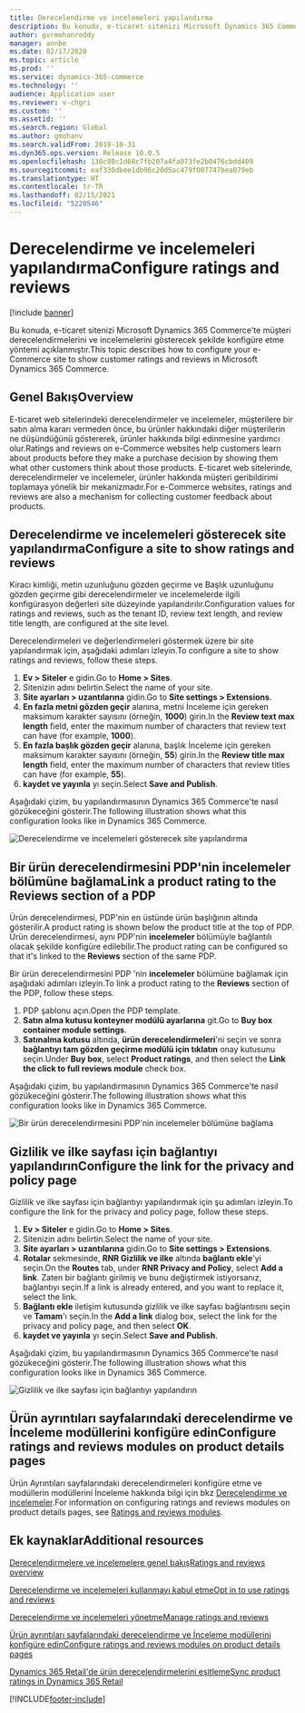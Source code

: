 ```yaml
---
title: Derecelendirme ve incelemeleri yapılandırma
description: Bu konuda, e-ticaret sitenizi Microsoft Dynamics 365 Commerce'te müşteri derecelendirmelerini ve incelemelerini gösterecek şekilde konfigüre etme yöntemi açıklanmıştır.
author: gvrmohanreddy
manager: annbe
ms.date: 02/17/2020
ms.topic: article
ms.prod: ''
ms.service: dynamics-365-commerce
ms.technology: ''
audience: Application user
ms.reviewer: v-chgri
ms.custom: ''
ms.assetid: ''
ms.search.region: Global
ms.author: gmohanv
ms.search.validFrom: 2019-10-31
ms.dyn365.ops.version: Release 10.0.5
ms.openlocfilehash: 130c80c1d68c7fb207a4fa073fe2b0476cbdd409
ms.sourcegitcommit: eaf330dbee1db96c20d5ac479f007747bea079eb
ms.translationtype: HT
ms.contentlocale: tr-TR
ms.lasthandoff: 02/15/2021
ms.locfileid: "5220546"
---
```

# <a name="configure-ratings-and-reviews"></a><span data-ttu-id="4c0c0-103">Derecelendirme ve incelemeleri yapılandırma</span><span class="sxs-lookup"><span data-stu-id="4c0c0-103">Configure ratings and reviews</span></span>

[!include [banner](includes/banner.md)]

<span data-ttu-id="4c0c0-104">Bu konuda, e-ticaret sitenizi Microsoft Dynamics 365 Commerce'te müşteri derecelendirmelerini ve incelemelerini gösterecek şekilde konfigüre etme yöntemi açıklanmıştır.</span><span class="sxs-lookup"><span data-stu-id="4c0c0-104">This topic describes how to configure your e-Commerce site to show customer ratings and reviews in Microsoft Dynamics 365 Commerce.</span></span>

## <a name="overview"></a><span data-ttu-id="4c0c0-105">Genel Bakış</span><span class="sxs-lookup"><span data-stu-id="4c0c0-105">Overview</span></span>

<span data-ttu-id="4c0c0-106">E-ticaret web sitelerindeki derecelendirmeler ve incelemeler, müşterilere bir satın alma kararı vermeden önce, bu ürünler hakkındaki diğer müşterilerin ne düşündüğünü göstererek, ürünler hakkında bilgi edinmesine yardımcı olur.</span><span class="sxs-lookup"><span data-stu-id="4c0c0-106">Ratings and reviews on e-Commerce websites help customers learn about products before they make a purchase decision by showing them what other customers think about those products.</span></span> <span data-ttu-id="4c0c0-107">E-ticaret web sitelerinde, derecelendirmeler ve incelemeler, ürünler hakkında müşteri geribildirimi toplamaya yönelik bir mekanizmadır.</span><span class="sxs-lookup"><span data-stu-id="4c0c0-107">For e-Commerce websites, ratings and reviews are also a mechanism for collecting customer feedback about products.</span></span> 

## <a name="configure-a-site-to-show-ratings-and-reviews"></a><span data-ttu-id="4c0c0-108">Derecelendirme ve incelemeleri gösterecek site yapılandırma</span><span class="sxs-lookup"><span data-stu-id="4c0c0-108">Configure a site to show ratings and reviews</span></span>

<span data-ttu-id="4c0c0-109">Kiracı kimliği, metin uzunluğunu gözden geçirme ve Başlık uzunluğunu gözden geçirme gibi derecelendirmeler ve incelemelerde ilgili konfigürasyon değerleri site düzeyinde yapılandırılır.</span><span class="sxs-lookup"><span data-stu-id="4c0c0-109">Configuration values for ratings and reviews, such as the tenant ID, review text length, and review title length, are configured at the site level.</span></span> 

<span data-ttu-id="4c0c0-110">Derecelendirmeleri ve değerlendirmeleri göstermek üzere bir site yapılandırmak için, aşağıdaki adımları izleyin.</span><span class="sxs-lookup"><span data-stu-id="4c0c0-110">To configure a site to show ratings and reviews, follow these steps.</span></span> 

1. <span data-ttu-id="4c0c0-111">**Ev \> Siteler** e gidin.</span><span class="sxs-lookup"><span data-stu-id="4c0c0-111">Go to **Home \> Sites**.</span></span>
1. <span data-ttu-id="4c0c0-112">Sitenizin adını belirtin.</span><span class="sxs-lookup"><span data-stu-id="4c0c0-112">Select the name of your site.</span></span> 
1. <span data-ttu-id="4c0c0-113">**Site ayarları \> uzantılarına** gidin.</span><span class="sxs-lookup"><span data-stu-id="4c0c0-113">Go to **Site settings \> Extensions**.</span></span> 
1. <span data-ttu-id="4c0c0-114">**En fazla metni gözden geçir** alanına, metni İnceleme için gereken maksimum karakter sayısını (örneğin, **1000**) girin.</span><span class="sxs-lookup"><span data-stu-id="4c0c0-114">In the **Review text max length** field, enter the maximum number of characters that review text can have (for example, **1000**).</span></span> 
1. <span data-ttu-id="4c0c0-115">**En fazla başlık gözden geçir** alanına, başlık İnceleme için gereken maksimum karakter sayısını (örneğin, **55**) girin.</span><span class="sxs-lookup"><span data-stu-id="4c0c0-115">In the **Review title max length** field, enter the maximum number of characters that review titles can have (for example, **55**).</span></span> 
1. <span data-ttu-id="4c0c0-116">**kaydet ve yayınla** yı seçin.</span><span class="sxs-lookup"><span data-stu-id="4c0c0-116">Select **Save and Publish**.</span></span> 

<span data-ttu-id="4c0c0-117">Aşağıdaki çizim, bu yapılandırmasının Dynamics 365 Commerce'te nasıl gözükeceğini gösterir.</span><span class="sxs-lookup"><span data-stu-id="4c0c0-117">The following illustration shows what this configuration looks like in Dynamics 365 Commerce.</span></span>

![Derecelendirme ve incelemeleri gösterecek site yapılandırma](media/rnr-eCommerce-site-appsettings.png)

## <a name="link-a-product-rating-to-the-reviews-section-of-a-pdp"></a><span data-ttu-id="4c0c0-119">Bir ürün derecelendirmesini PDP'nin incelemeler bölümüne bağlama</span><span class="sxs-lookup"><span data-stu-id="4c0c0-119">Link a product rating to the Reviews section of a PDP</span></span>

<span data-ttu-id="4c0c0-120">Ürün derecelendirmesi, PDP'nin en üstünde ürün başlığının altında gösterilir.</span><span class="sxs-lookup"><span data-stu-id="4c0c0-120">A product rating is shown below the product title at the top of PDP.</span></span> <span data-ttu-id="4c0c0-121">Ürün derecelendirmesi, aynı PDP'nin **incelemeler** bölümüyle bağlantılı olacak şekilde konfigüre edilebilir.</span><span class="sxs-lookup"><span data-stu-id="4c0c0-121">The product rating can be configured so that it's linked to the **Reviews** section of the same PDP.</span></span> 

<span data-ttu-id="4c0c0-122">Bir ürün derecelendirmesini PDP 'nin **incelemeler** bölümüne bağlamak için aşağıdaki adımları izleyin.</span><span class="sxs-lookup"><span data-stu-id="4c0c0-122">To link a product rating to the **Reviews** section of the PDP, follow these steps.</span></span>

1. <span data-ttu-id="4c0c0-123">PDP şablonu açın.</span><span class="sxs-lookup"><span data-stu-id="4c0c0-123">Open the PDP template.</span></span> 
1. <span data-ttu-id="4c0c0-124">**Satın alma kutusu konteyner modülü ayarlarına** git.</span><span class="sxs-lookup"><span data-stu-id="4c0c0-124">Go to **Buy box container module settings**.</span></span>
1. <span data-ttu-id="4c0c0-125">**Satınalma kutusu** altında, **ürün derecelendirmeleri**'ni seçin ve sonra **bağlantıyı tam gözden geçirme modülü için tıklatın** onay kutusunu seçin.</span><span class="sxs-lookup"><span data-stu-id="4c0c0-125">Under **Buy box**, select **Product ratings**, and then select the **Link the click to full reviews module** check box.</span></span>

<span data-ttu-id="4c0c0-126">Aşağıdaki çizim, bu yapılandırmasının Dynamics 365 Commerce'te nasıl gözükeceğini gösterir.</span><span class="sxs-lookup"><span data-stu-id="4c0c0-126">The following illustration shows what this configuration looks like in Dynamics 365 Commerce.</span></span>

![Bir ürün derecelendirmesini PDP'nin incelemeler bölümüne bağlama](media/rnr-eCommerce-buy-box-rating-summary.png)

## <a name="configure-the-link-for-the-privacy-and-policy-page"></a><span data-ttu-id="4c0c0-128">Gizlilik ve ilke sayfası için bağlantıyı yapılandırın</span><span class="sxs-lookup"><span data-stu-id="4c0c0-128">Configure the link for the privacy and policy page</span></span>

<span data-ttu-id="4c0c0-129">Gizlilik ve ilke sayfası için bağlantıyı yapılandırmak için şu adımları izleyin.</span><span class="sxs-lookup"><span data-stu-id="4c0c0-129">To configure the link for the privacy and policy page, follow these steps.</span></span>

1. <span data-ttu-id="4c0c0-130">**Ev \> Siteler** e gidin.</span><span class="sxs-lookup"><span data-stu-id="4c0c0-130">Go to **Home \> Sites**.</span></span>
1. <span data-ttu-id="4c0c0-131">Sitenizin adını belirtin.</span><span class="sxs-lookup"><span data-stu-id="4c0c0-131">Select the name of your site.</span></span> 
1. <span data-ttu-id="4c0c0-132">**Site ayarları \> uzantılarına** gidin.</span><span class="sxs-lookup"><span data-stu-id="4c0c0-132">Go to **Site settings \> Extensions**.</span></span>
1. <span data-ttu-id="4c0c0-133">**Rotalar** sekmesinde, **RNR Gizlilik ve ilke** altında **bağlantı ekle**'yi seçin.</span><span class="sxs-lookup"><span data-stu-id="4c0c0-133">On the **Routes** tab, under **RNR Privacy and Policy**, select **Add a link**.</span></span> <span data-ttu-id="4c0c0-134">Zaten bir bağlantı girilmiş ve bunu değiştirmek istiyorsanız, bağlantıyı seçin.</span><span class="sxs-lookup"><span data-stu-id="4c0c0-134">If a link is already entered, and you want to replace it, select the link.</span></span> 
1. <span data-ttu-id="4c0c0-135">**Bağlantı ekle** iletişim kutusunda gizlilik ve ilke sayfası bağlantısını seçin ve **Tamam**'ı seçin.</span><span class="sxs-lookup"><span data-stu-id="4c0c0-135">In the **Add a link** dialog box, select the link for the privacy and policy page, and then select **OK**.</span></span> 
1. <span data-ttu-id="4c0c0-136">**kaydet ve yayınla** yı seçin.</span><span class="sxs-lookup"><span data-stu-id="4c0c0-136">Select **Save and Publish**.</span></span> 

<span data-ttu-id="4c0c0-137">Aşağıdaki çizim, bu yapılandırmasının Dynamics 365 Commerce'te nasıl gözükeceğini gösterir.</span><span class="sxs-lookup"><span data-stu-id="4c0c0-137">The following illustration shows what this configuration looks like in Dynamics 365 Commerce.</span></span>

![Gizlilik ve ilke sayfası için bağlantıyı yapılandırın](media/rnr-eCommerce-rnr-privacy-policy-link.png)

## <a name="configure-ratings-and-reviews-modules-on-product-details-pages"></a><span data-ttu-id="4c0c0-139">Ürün ayrıntıları sayfalarındaki derecelendirme ve İnceleme modüllerini konfigüre edin</span><span class="sxs-lookup"><span data-stu-id="4c0c0-139">Configure ratings and reviews modules on product details pages</span></span>

<span data-ttu-id="4c0c0-140">Ürün Ayrıntıları sayfalarındaki derecelendirmeleri konfigüre etme ve modüllerin modüllerini İnceleme hakkında bilgi için bkz [Derecelendirme ve incelemeler](ratings-reviews-modules.md).</span><span class="sxs-lookup"><span data-stu-id="4c0c0-140">For information on configuring ratings and reviews modules on product details pages, see [Ratings and reviews modules](ratings-reviews-modules.md).</span></span>

## <a name="additional-resources"></a><span data-ttu-id="4c0c0-141">Ek kaynaklar</span><span class="sxs-lookup"><span data-stu-id="4c0c0-141">Additional resources</span></span>

[<span data-ttu-id="4c0c0-142">Derecelendirmelere ve incelemelere genel bakış</span><span class="sxs-lookup"><span data-stu-id="4c0c0-142">Ratings and reviews overview</span></span>](ratings-reviews-overview.md)

[<span data-ttu-id="4c0c0-143">Derecelendirme ve incelemeleri kullanmayı kabul etme</span><span class="sxs-lookup"><span data-stu-id="4c0c0-143">Opt in to use ratings and reviews</span></span>](opt-in-ratings-reviews.md)

[<span data-ttu-id="4c0c0-144">Derecelendirme ve incelemeleri yönetme</span><span class="sxs-lookup"><span data-stu-id="4c0c0-144">Manage ratings and reviews</span></span>](manage-reviews.md)

[<span data-ttu-id="4c0c0-145">Ürün ayrıntıları sayfalarındaki derecelendirme ve İnceleme modüllerini konfigüre edin</span><span class="sxs-lookup"><span data-stu-id="4c0c0-145">Configure ratings and reviews modules on product details pages</span></span>](ratings-reviews-modules.md)

[<span data-ttu-id="4c0c0-146">Dynamics 365 Retail'de ürün derecelendirmelerini eşitleme</span><span class="sxs-lookup"><span data-stu-id="4c0c0-146">Sync product ratings in Dynamics 365 Retail</span></span>](sync-product-ratings.md)


[!INCLUDE[footer-include](../includes/footer-banner.md)]